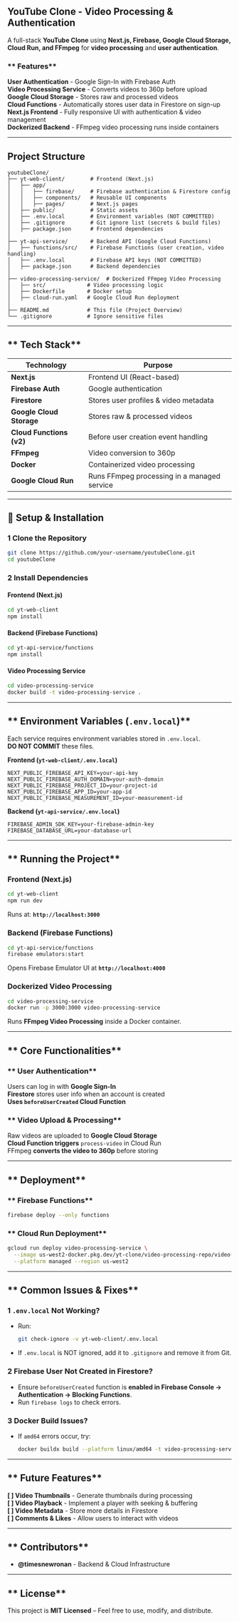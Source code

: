 ##  YouTube Clone - Video Processing & Authentication

A full-stack **YouTube Clone** using **Next.js, Firebase, Google Cloud Storage, Cloud Run, and FFmpeg** for **video processing** and **user authentication**.

### ** Features**

 **User Authentication** - Google Sign-In with Firebase Auth  
 **Video Processing Service** - Converts videos to 360p before upload  
 **Google Cloud Storage** - Stores raw and processed videos  
 **Cloud Functions** - Automatically stores user data in Firestore on sign-up  
 **Next.js Frontend** - Fully responsive UI with authentication & video management  
 **Dockerized Backend** - FFmpeg video processing runs inside containers

---

## **Project Structure**

```
youtubeClone/
├── yt-web-client/        # Frontend (Next.js)
│   ├── app/
│   │   ├── firebase/     # Firebase authentication & Firestore config
│   │   ├── components/   # Reusable UI components
│   │   ├── pages/        # Next.js pages
│   ├── public/           # Static assets
│   ├── .env.local        # Environment variables (NOT COMMITTED)
│   ├── .gitignore        # Git ignore list (secrets & build files)
│   ├── package.json      # Frontend dependencies
│
├── yt-api-service/       # Backend API (Google Cloud Functions)
│   ├── functions/src/    # Firebase Functions (user creation, video handling)
│   ├── .env.local        # Firebase API keys (NOT COMMITTED)
│   ├── package.json      # Backend dependencies
│
├── video-processing-service/  # Dockerized FFmpeg Video Processing
│   ├── src/             # Video processing logic
│   ├── Dockerfile       # Docker setup
│   ├── cloud-run.yaml   # Google Cloud Run deployment
│
├── README.md            # This file (Project Overview)
└── .gitignore           # Ignore sensitive files
```

---

## ** Tech Stack**

| **Technology**           | **Purpose**                                 |
| ------------------------ | ------------------------------------------- |
| **Next.js**              | Frontend UI (React-based)                   |
| **Firebase Auth**        | Google authentication                       |
| **Firestore**            | Stores user profiles & video metadata       |
| **Google Cloud Storage** | Stores raw & processed videos               |
| **Cloud Functions (v2)** | Before user creation event handling         |
| **FFmpeg**               | Video conversion to 360p                    |
| **Docker**               | Containerized video processing              |
| **Google Cloud Run**     | Runs FFmpeg processing in a managed service |

---

## **🔧 Setup & Installation**

### **1️ Clone the Repository**

```bash
git clone https://github.com/your-username/youtubeClone.git
cd youtubeClone
```

### **2️ Install Dependencies**

####  **Frontend (Next.js)**

```bash
cd yt-web-client
npm install
```

####  **Backend (Firebase Functions)**

```bash
cd yt-api-service/functions
npm install
```

####  **Video Processing Service**

```bash
cd video-processing-service
docker build -t video-processing-service .
```

---

## ** Environment Variables (`.env.local`)**

Each service requires environment variables stored in `.env.local`.  
**DO NOT COMMIT** these files.

 **Frontend (`yt-web-client/.env.local`)**

```env
NEXT_PUBLIC_FIREBASE_API_KEY=your-api-key
NEXT_PUBLIC_FIREBASE_AUTH_DOMAIN=your-auth-domain
NEXT_PUBLIC_FIREBASE_PROJECT_ID=your-project-id
NEXT_PUBLIC_FIREBASE_APP_ID=your-app-id
NEXT_PUBLIC_FIREBASE_MEASUREMENT_ID=your-measurement-id
```

 **Backend (`yt-api-service/.env.local`)**

```env
FIREBASE_ADMIN_SDK_KEY=your-firebase-admin-key
FIREBASE_DATABASE_URL=your-database-url
```

---

## ** Running the Project**

### **Frontend (Next.js)**

```bash
cd yt-web-client
npm run dev
```

 Runs at: **`http://localhost:3000`**

### **Backend (Firebase Functions)**

```bash
cd yt-api-service/functions
firebase emulators:start
```

 Opens Firebase Emulator UI at **`http://localhost:4000`**

### **Dockerized Video Processing**

```bash
cd video-processing-service
docker run -p 3000:3000 video-processing-service
```

 Runs **FFmpeg Video Processing** inside a Docker container.

---

## ** Core Functionalities**

### ** User Authentication**

 Users can log in with **Google Sign-In**  
 **Firestore** stores user info when an account is created  
 **Uses `beforeUserCreated` Cloud Function**

### ** Video Upload & Processing**

 Raw videos are uploaded to **Google Cloud Storage**  
 **Cloud Function triggers** `process-video` in Cloud Run  
 FFmpeg **converts the video to 360p** before storing

---

## ** Deployment**

### ** Firebase Functions**

```bash
firebase deploy --only functions
```

### ** Cloud Run Deployment**

```bash
gcloud run deploy video-processing-service \
  --image us-west2-docker.pkg.dev/yt-clone/video-processing-repo/video-processing-service:latest \
  --platform managed --region us-west2
```

---

## ** Common Issues & Fixes**

### **1️ `.env.local` Not Working?**

- Run:
  ```bash
  git check-ignore -v yt-web-client/.env.local
  ```
- If `.env.local` is NOT ignored, add it to `.gitignore` and remove it from Git.

### **2️ Firebase User Not Created in Firestore?**

- Ensure `beforeUserCreated` function is **enabled in Firebase Console → Authentication → Blocking Functions**.
- Run `firebase logs` to check errors.

### **3️ Docker Build Issues?**

- If `amd64` errors occur, try:
  ```bash
  docker buildx build --platform linux/amd64 -t video-processing-service .
  ```

---

## ** Future Features**

 **[ ] Video Thumbnails** - Generate thumbnails during processing  
 **[ ] Video Playback** - Implement a player with seeking & buffering  
 **[ ] Video Metadata** - Store more details in Firestore  
 **[ ] Comments & Likes** - Allow users to interact with videos

---

## ** Contributors**

- **@timesnewronan** - Backend & Cloud Infrastructure

---

## ** License**

 This project is **MIT Licensed** – Feel free to use, modify, and distribute.
